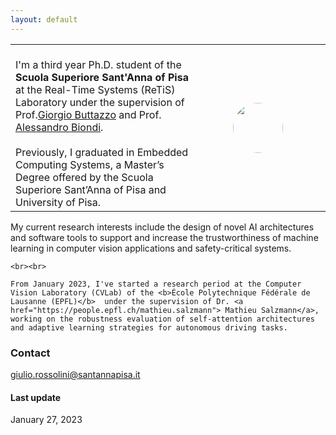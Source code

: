 ```yaml
---
layout: default
---
```

<table cellpadding="0" cellspacing="0" width="100%" border-collapse="collapse">
<tr>
    <td width="60%" valign="middle">
    <br>
       I'm a third year Ph.D. student of the <b>Scuola Superiore Sant'Anna of Pisa</b>  at the Real-Time Systems (ReTiS) Laboratory under the supervision of Prof.<a href="http://retis.sssup.it/~giorgio/">Giorgio Buttazzo</a> and Prof.  <a href="https://retis.sssup.it/~a.biondi/">Alessandro Biondi</a>. 
   <br><br>
   Previously, I graduated in Embedded Computing Systems, a Master’s Degree offered by the Scuola Superiore Sant’Anna of Pisa and University of Pisa. 
    </td>   
    <td style="padding:20px;width:40%;vertical-align:middle">
     <p style="text-align:center; margin-top: 0px; margin-bottom: 0px">
        <img src="{{ site.baseurl }}/images/profilo.png " style="width:80; height:80; margin-right:15px; border-radius:3000px;">
    </p>
    </td>
</tr>

</table>

<p>
    My current research interests include the design of novel AI architectures and software tools to support and increase the trustworthiness of machine learning in computer vision applications and safety-critical systems.

    <br><br>

    From January 2023, I've started a research period at the Computer Vision Laboratory (CVLab) of the <b>École Polytechnique Fédérale de Lausanne (EPFL)</b>  under the supervision of Dr. <a href="https://people.epfl.ch/mathieu.salzmann"> Mathieu Salzmann</a>, working on the robustness evaluation of self-attention architectures and adaptive learning strategies for autonomous driving tasks. 
</p>


### Contact
[giulio.rossolini@santannapisa.it](mailto:giulio.rossolini@santannapisa.it)

#### Last update
January 27, 2023
